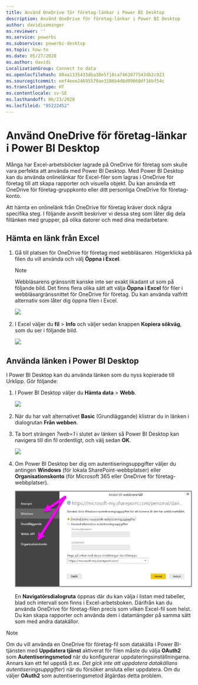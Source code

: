 ```yaml
---
title: Använd OneDrive för företag-länkar i Power BI Desktop
description: Använd OneDrive för företag-länkar i Power BI Desktop
author: davidiseminger
ms.reviewer: ''
ms.service: powerbi
ms.subservice: powerbi-desktop
ms.topic: how-to
ms.date: 05/27/2020
ms.author: davidi
LocalizationGroup: Connect to data
ms.openlocfilehash: 88aa1335433dba38e5f18ca7463077543db2c923
ms.sourcegitcommit: eef4eee24695570ae3186b4d8d99660df16bf54c
ms.translationtype: HT
ms.contentlocale: sv-SE
ms.lasthandoff: 06/23/2020
ms.locfileid: "85222452"
---
```

# <a name="use-onedrive-for-business-links-in-power-bi-desktop"></a>Använd OneDrive för företag-länkar i Power BI Desktop
Många har Excel-arbetsböcker lagrade på OneDrive för företag som skulle vara perfekta att använda med Power BI Desktop. Med Power BI Desktop kan du använda onlinelänkar för Excel-filer som lagras i OneDrive för företag till att skapa rapporter och visuella objekt. Du kan använda ett OneDrive för företag-gruppkonto eller ditt personliga OneDrive för företag-konto.

Att hämta en onlinelänk från OneDrive för företag kräver dock några specifika steg. I följande avsnitt beskriver vi dessa steg som låter dig dela fillänken med grupper, på olika datorer och med dina medarbetare.

## <a name="get-a-link-from-excel"></a>Hämta en länk från Excel
1. Gå till platsen för OneDrive för företag med webbläsaren. Högerklicka på filen du vill använda och välj **Öppna i Excel**.
   
   > [!NOTE]
   > Webbläsarens gränssnitt kanske inte ser exakt likadant ut som på följande bild. Det finns flera olika sätt att välja **Öppna i Excel** för filer i webbläsargränssnittet för OneDrive för företag. Du kan använda valfritt alternativ som låter dig öppna filen i Excel.
   
   ![](media/desktop-use-onedrive-business-links/odb-links_02.png)

2. I Excel väljer du **fil** > **Info** och väljer sedan knappen **Kopiera sökväg**, som du ser i följande bild.
   
   ![](media/desktop-use-onedrive-business-links/onedrive-copy-path.png)

## <a name="use-the-link-in-power-bi-desktop"></a>Använda länken i Power BI Desktop
I Power BI Desktop kan du använda länken som du nyss kopierade till Urklipp. Gör följande:

1. I Power BI Desktop väljer du **Hämta data** > **Webb**.
   
   ![](media/desktop-use-onedrive-business-links/power-bi-web-link-onedrive.png)
2. När du har valt alternativet **Basic** (Grundläggande) klistrar du in länken i dialogrutan **Från webben**.
3. Ta bort strängen *?web=1* i slutet av länken så Power BI Desktop kan navigera till din fil ordentligt, och välj sedan **OK**.
   
    ![](media/desktop-use-onedrive-business-links/power-bi-web-link-confirmation.png) 
4. Om Power BI Desktop ber dig om autentiseringsuppgifter väljer du antingen **Windows** (för lokala SharePoint-webbplatser) eller **Organisationskonto** (för Microsoft 365 eller OneDrive för företag-webbplatser).
   
   ![](media/desktop-use-onedrive-business-links/odb-links_06.png)

   En **Navigatörsdialogruta** öppnas där du kan välja i listan med tabeller, blad och intervall som finns i Excel-arbetsboken. Därifrån kan du använda OneDrive för företag-filen precis som vilken Excel-fil som helst. Du kan skapa rapporter och använda dem i datamängder på samma sätt som med andra datakällor.

> [!NOTE]
> Om du vill använda en OneDrive för företag-fil som datakälla i Power BI-tjänsten med **Uppdatera tjänst** aktiverat för filen måste du välja **OAuth2** som **Autentiseringsmetod** när du konfigurerar uppdateringsinställningarna. Annars kan ett fel uppstå (t.ex. *Det gick inte att uppdatera datakällans autentiseringsuppgifter*) när du försöker ansluta eller uppdatera. Om du väljer **OAuth2** som autentiseringsmetod åtgärdas detta problem.
> 
> 

